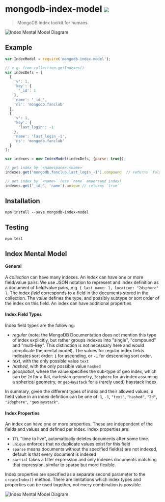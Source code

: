 # mongodb-index-model [![][npm_img]][npm_url]

> MongoDB Index toolkit for humans.

![Index Mental Model Diagram](./img/index_mental_model.png)

## Example

```javascript
var IndexModel = require('mongodb-index-model');

// e.g. from collection.getIndexes()
var indexDefs = [
  {
    'v': 1,
    'key': {
      '_id': 1
    },
    'name': '_id_',
    'ns': 'mongodb.fanclub'
  },
  {
    'v': 1,
    'key': {
      'last_login': -1
    },
    'name': 'last_login_-1',
    'ns': 'mongodb.fanclub'
  }
];

var indexes = new IndexModel(indexDefs, {parse: true});

// get index by `<namespace>.<name>`
indexes.get('mongodb.fanclub.last_login_-1').compound  // returns `false`

// get index by `<name>` (use `name` ampersand index)
indexes.get('_id_', 'name').unique // returns `true`
```

## Installation

```
npm install --save mongodb-index-model
```

## Testing

```
npm test
```

## Index Mental Model

#### General

A _collection_ can have many indexes.
An _index_ can have one or more field/value pairs.
We use JSON notation to represent and index definition as a document of field/value pairs, e.g. `{ last_name: 1, location: "2dsphere" }`.
The _index field_ corresponds to a field in the documents stored in the collection.
The _value_ defines the type, and possibly subtype or sort order of the index on this field.
An index can have additional properties.


#### Index Field Types

Index field types are the following:

- _regular_ (note: the MongoDB Documentation does not mention this type of index explicitly, but rather groups indexes into "single", "compound" and "multi-key". This distinction is not necessary here and would complicate the mental model). The values for regular index fields indicates sort order: `1` for ascending, or `-1` for descending sort order.
- _text_, with the only possible value `text`
- _hashed_, with the only possible value `hashed`
- _geospatial_, where the value specifies the sub-type of geo index, which can be `2d` for a flat, cartesian geometry, `2dsphere` for an index assuming a spherical geometry, or `geoHaystack` for a (rarely used) haystack index.

In summary, given the different types of index and their allowed values, a field value in an index defintion can be one of: `1`, `-1`, `"text"`, `"hashed"`, `"2d"`, `"2dsphere"`, `"geoHaystack"`.


#### Index Properties

An index can have one or more properties. These are independent of the fields and values and defined per index. Index properties are:

- `TTL` "time to live", automatically deletes documents after some time.
- `unique` enforces that no duplicate values exist for this field
- `sparse` means documents without the specified field(s) are not indexed, default is that every document is indexed
- `partial` takes a filter expression and only indexes documents matching that expression. similar to sparse but more flexible.

Index properties are specified as a separate second parameter to the `createIndex()` method. There are limitations which index types and properties can be used together, not every combination is possible.

![Index Mental Model Diagram](./img/index_mental_model.png)

[npm_img]: https://img.shields.io/npm/v/mongodb-index-model.svg
[npm_url]: https://www.npmjs.org/package/mongodb-index-model
